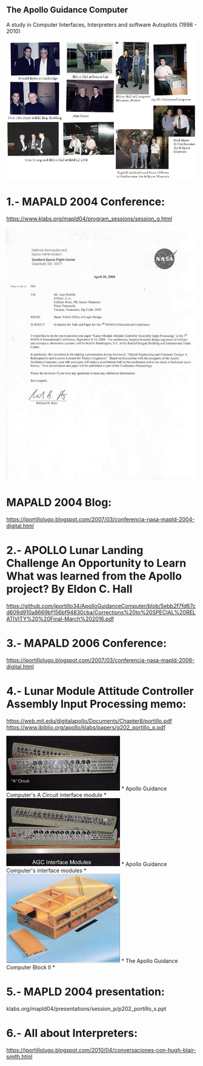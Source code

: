 ## The Apollo Guidance Computer
A study in Computer Interfaces, Interpreters and software Autopilots (1998 - 2010)

<img src="Apollo_personal.JPG" alt="Event 1" width="800" />

# 1.- MAPALD 2004 Conference:
https://www.klabs.org/mapld04/program_sessions/session_g.html

<img src="portillo_letter_scanned.jpg" alt="Event 1" width="500" />

# MAPALD 2004 Blog:
https://jportillolugo.blogspot.com/2007/03/conferencia-nasa-mapld-2004-digital.html

# 2.- APOLLO Lunar Landing Challenge An Opportunity to Learn What was learned from the Apollo project? By Eldon C. Hall
https://github.com/jportillo34/ApolloGuidanceComputer/blob/5ebb2f7fd67cd609d910a8669bf156bf94830cba/Corrections%20to%20SPECIAL%20RELATIVITY%20%20Final-March%202016.pdf

# 3.- MAPALD 2006 Conference:
https://jportillolugo.blogspot.com/2007/03/conferencia-nasa-mapld-2006-digital.html

# 4.- Lunar Module Attitude Controller Assembly Input Processing memo:
https://web.mit.edu/digitalapollo/Documents/Chapter8/portillo.pdf
https://www.ibiblio.org/apollo/klabs/papers/g202_portillo_p.pdf

<img src="2.JPG" alt="Event 1" width="300" />
* Apollo Guidance Computer's A Circuit interface module *

<img src="1.jpg" alt="Event 1" width="300" />
* Apollo Guidance Computer's interface modules *


<img src="agc_blockII_2.jpg" alt="Event 1" width="300" />
* The Apollo Guidance Computer Block II *

# 5.- MAPLD 2004 presentation:
klabs.org/mapld04/presentations/session_p/p202_portillo_s.ppt

# 6.- All about Interpreters:
https://jportillolugo.blogspot.com/2010/04/conversaciones-con-hugh-blair-smith.html
